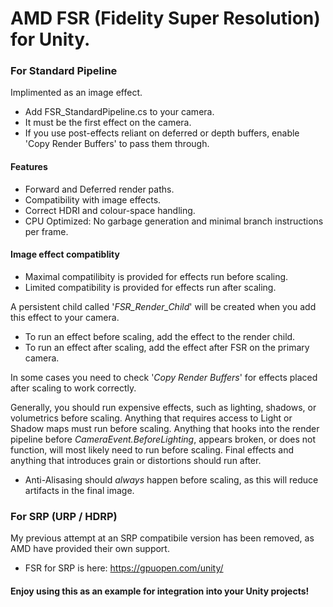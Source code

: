 # AMD FSR (Fidelity Super Resolution) for Unity.

### For Standard Pipeline
Implimented as an image effect.
* Add FSR_StandardPipeline.cs to your camera.
* It must be the first effect on the camera.
* If you use post-effects reliant on deferred or depth buffers, enable 'Copy Render Buffers' to pass them through.

#### Features
* Forward and Deferred render paths.
* Compatibility with image effects.
* Correct HDRI and colour-space handling.
* CPU Optimized: No garbage generation and minimal branch instructions per frame.

#### Image effect compatiblity
* Maximal compatilibity is provided for effects run before scaling.
* Limited compatibility is provided for effects run after scaling.

A persistent child called '*FSR_Render_Child*' will be created when you add this effect to your camera.
* To run an effect before scaling, add the effect to the render child. 
* To run an effect after scaling, add the effect after FSR on the primary camera.

In some cases you need to check '*Copy Render Buffers*' for effects placed after scaling to work correctly.

Generally, you should run expensive effects, such as lighting, shadows, or volumetrics before scaling. Anything that requires access to Light or Shadow maps must run before scaling. Anything that hooks into the render pipeline before *CameraEvent.BeforeLighting*, appears broken, or does not function, will most likely need to run before scaling.
Final effects and anything that introduces grain or distortions should run after.
* Anti-Alisasing should *always* happen before scaling, as this will reduce artifacts in the final image.


### For SRP (URP / HDRP)
My previous attempt at an SRP compatibile version has been removed, as AMD have provided their own support.
* FSR for SRP is here: https://gpuopen.com/unity/

#### Enjoy using this as an example for integration into your Unity projects!